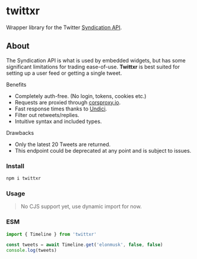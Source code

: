 # twittxr
 Wrapper library for the Twitter [Syndication API](https://syndication.twitter.com/srv/timeline-profile/screen-name/elonmusk?showReplies=true).

## About

The Syndication API is what is used by embedded widgets, but has some significant limitations for trading ease-of-use. **Twittxr** is best suited for setting up a user feed or getting a single tweet.

Benefits
- Completely auth-free. (No login, tokens, cookies etc.)
- Requests are proxied through [corsproxy.io](https://corsproxy.io).
- Fast response times thanks to [Undici](https://github.com/nodejs/undici).
- Filter out retweets/replies.
- Intuitive syntax and included types.

Drawbacks
- Only the latest 20 Tweets are returned.
- This endpoint could be deprecated at any point and is subject to issues.

### Install
```bash
npm i twittxr
```

### Usage
> No CJS support yet, use dynamic import for now.

### ESM
```js
import { Timeline } from 'twittxr'

const tweets = await Timeline.get('elonmusk', false, false)
console.log(tweets)
```
